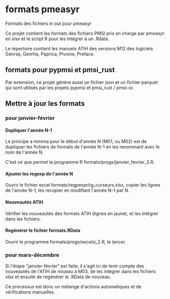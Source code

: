 # formats pmeasyr

Formats des fichiers in out pour pmeasyr


Ce projet contient les formats des fichiers PMSI pris en charge par *pmeasyr* en xlsx et le script R pour les intégrer à un .Rdata.

Le répertoire contient les manuels ATIH des versions M12 des logiciels Genrsa, Genrha, Paprica, Pivoine, Preface.

## formats pour pypmsi et pmsi_rust

Par extension, ce projet génère aussi un fichier json et un fichier parquet qui sont utilisés 
par les projets pypmsi et pmsi_rust / pmsi::io.

## Mettre à jour les formats

### pour janvier-février

#### Dupliquer l'année N-1

Le principe a minima pour le début d'année N (M01, ou M02) est de dupliquer les fichiers 
de formats de l'année N-1 en les renommant avec le nom de l'année N.

C'est ce que permet le programme R formats/progs/janvier_fevrier_3.R.

#### Ajouter les regexp de l'année N

Ouvrir le fichier excel formats/regpexpr/rg_curseurs.xlsx, copier les lignes de l'année N-1, 
les recopier en modifiant l'année N-1 par N.

#### Nouveautés ATIH

Vérifier les nouveautés des formats ATIH (lignes en jaune), et les intégrer dans les fichiers.

#### Regénérer le fichier formats.RData

Ouvrir le programme formats/progs/excelsi_2.R, le lancer.

### pour mars-décembre

Si l'étape "janvier-février" est faite, il s'agit ici de tenir compte des nouveautés de l'ATIH de noueau à M03,
de les intégrer dans les fichiers xlsx et ensuite de regénérer le .RData de nouveau.

Ce processus est donc un mélange d'actions automatiques et de vérifications manuelles.

